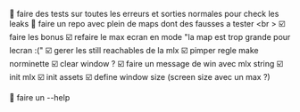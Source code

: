 :radio_button: faire des tests sur toutes les erreurs et sorties normales pour check les leaks
:radio_button: faire un repo avec plein de maps dont des fausses a tester
<br \>
:ballot_box_with_check: faire les bonus
:ballot_box_with_check: refaire le max ecran en mode "la map est trop grande pour lecran :("
:ballot_box_with_check: gerer les still reachables de la mlx
:ballot_box_with_check: pimper regle make norminette
:ballot_box_with_check: clear window ?
:ballot_box_with_check: faire un message de win avec mlx string
:ballot_box_with_check: init mlx
:ballot_box_with_check: init assets
:ballot_box_with_check: define window size (screen size avec un max ?)

:radio_button: faire un --help